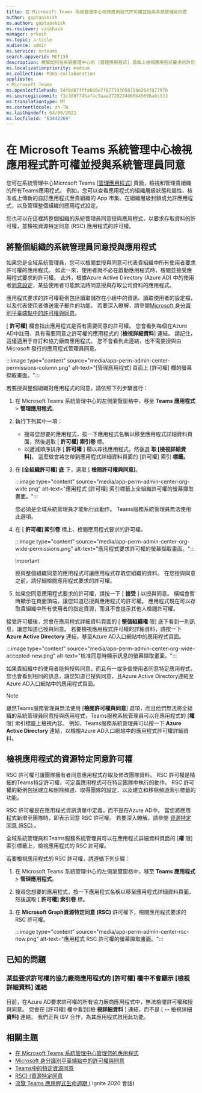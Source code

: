 ```yaml
---
title: 在 Microsoft Teams 系統管理中心檢視應用程式許可權並授與系統管理員同意
author: guptaashish
ms.author: guptaashish
ms.reviewer: vaibhava
manager: prkosh
ms.topic: article
audience: admin
ms.service: msteams
search.appverid: MET150
description: 瞭解如何在系統管理中心的 [管理應用程式] 頁面上檢視應用程式要求的許可權，以及將系統管理員同意授 Microsoft Teams與應用程式。
ms.localizationpriority: medium
ms.collection: M365-collaboration
appliesto:
- Microsoft Teams
ms.openlocfilehash: 54fbd67fffa666e7f07719305075be264f077976
ms.sourcegitcommit: f3c380f745af4c3aaa2720234860b45696a0c333
ms.translationtype: MT
ms.contentlocale: zh-TW
ms.lasthandoff: 04/09/2022
ms.locfileid: "63442269"
---
```

# <a name="view-app-permissions-and-grant-admin-consent-in-the-microsoft-teams-admin-center"></a>在 Microsoft Teams 系統管理中心檢視應用程式許可權並授與系統管理員同意

您可在系統管理中心Microsoft Teams [[管理應用程式](manage-apps.md)] 頁面，檢視和管理貴組織的所有Teams應用程式。 例如，您可以查看應用程式的組織層級狀態和屬性、核准或上傳新的自訂應用程式至貴組織的 App 市集、在組織層級封鎖或允許應用程式，以及管理整個組織的應用程式設定。

您也可以在這裡將整個組織的系統管理員同意授與應用程式，以要求存取資料的許可權，並檢視資源特定同意 (RSC) 應用程式的許可權。

## <a name="grant-org-wide-admin-consent-to-an-app"></a>將整個組織的系統管理員同意授與應用程式

如果您是全域系統管理員，您可以檢閱並授與同意可代表貴組織中所有使用者要求許可權的應用程式。 如此一來，使用者就不必在啟動應用程式時，檢閱並接受應用程式要求的許可權。 此外，根據Azure Active Directory (Azure AD) 中的使用者[同意設定](/azure/active-directory/manage-apps/configure-user-consent)，某些使用者可能無法將同意授與存取公司資料的應用程式。

應用程式要求的許可權範例包括讀取儲存在小組中的資訊、讀取使用者的設定檔，以及代表使用者傳送電子郵件的功能。 若要深入瞭解，請參閱[Microsoft 身分識別平臺端點中的許可權與同意](/azure/active-directory/develop/v2-permissions-and-consent)。

[ **許可權]** 欄會指出應用程式是否有需要同意的許可權。 您會看到每個在Azure AD中註冊、具有需要同意之許可權的應用程式的 [**檢視詳細資料**] 連結。 請記住，這僅適用于自訂和協力廠商應用程式。 您不會看到此連結，也不需要授與由 Microsoft 發行的應用程式管理員同意。

:::image type="content" source="media/app-perm-admin-center-permissions-column.png" alt-text="[管理應用程式] 頁面上 [許可權] 欄的螢幕擷取畫面。":::

若要授與整個組織對應用程式的同意，請依照下列步驟進行：

1. 在 Microsoft Teams 系統管理中心的左側瀏覽窗格中，移至 **Teams 應用程式** > **管理應用程式**。
2. 執行下列其中一項：
    - 搜尋您想要的應用程式，按一下應用程式名稱以移至應用程式詳細資料頁面，然後選取 [ **許可權] 索引卷** 標。
    - 以遞減順序排序 [ **許可權** ] 欄以尋找應用程式，然後選 **取 [檢視詳細資料]**。 這麼做會將您帶到應用程式詳細資料頁面的 [許可權] 索引 **標籤。**

3. 在 **[全組織許可權] 底** 下，選取 [ **檢閱許可權與同意]**。

    :::image type="content" source="media/app-perm-admin-center-org-wide.png" alt-text="應用程式 [許可權] 索引標籤上全組織許可權的螢幕擷取畫面。":::

    您必須是全域系統管理員才能執行此動作。 Teams服務系統管理員無法使用此選項。

4. 在 [ **許可權] 索引卷** 標上，檢閱應用程式要求的許可權。

    :::image type="content" source="media/app-perm-admin-center-org-wide-permissions.png" alt-text="應用程式要求許可權的螢幕擷取畫面。":::

    > [!IMPORTANT]
    > 授與整個組織同意的應用程式可讓應用程式存取您組織的資料。 在您授與同意之前，請仔細檢閱應用程式要求的許可權。
5. 如果您同意應用程式要求的許可權，請按一下 [ **接受** ] 以授與同意。 橫幅會暫時顯示在頁面頂端，讓您知道已授與應用程式的許可權。 應用程式現在可以存取貴組織中所有使用者的指定資源，而且不會提示其他人檢閱許可權。

接受許可權後，您會在應用程式詳細資料頁面的 [ **整個組織權** 限] 底下看到一則訊息，讓您知道已授與同意。 若要檢視應用程式許可權的詳細資料，請按一下 **Azure Active Directory** 連結，移至Azure AD入口網站中的應用程式頁面。

:::image type="content" source="media/app-perm-admin-center-org-wide-accepted-new.png" alt-text="核准同意時顯示訊息的螢幕擷取畫面。":::

如果貴組織中的使用者能夠授與同意，而且有一或多個使用者同意特定應用程式，您也會看到相同的訊息，讓您知道已授與同意，且Azure Active Directory連結至Azure AD入口網站中的應用程式頁面。

> [!NOTE]
> 雖然Teams服務管理員無法使用 [**檢閱許可權與同意**] 選項，而且他們無法將全組織的系統管理員同意授與應用程式，Teams服務系統管理員可以在應用程式的 [**權** 限] 索引標籤上檢視內容。 例如，Teams服務系統管理員可以按一下 **Azure Active Directory** 連結，以檢視Azure AD入口網站中的應用程式許可權詳細資料。

## <a name="view-resource-specific-consent-permissions-of-an-app"></a>檢視應用程式的資源特定同意許可權

RSC 許可權可讓團隊擁有者同意應用程式存取及修改團隊資料。 RSC 許可權是精細的Teams特定許可權，可定義應用程式可在特定團隊中執行的動作。 RSC 許可權的範例包括建立和刪除頻道、取得團隊的設定，以及建立和移除頻道索引標籤的功能。

RSC 許可權是在應用程式資訊清單中定義，而不是在Azure AD中。 當您將應用程式新增至團隊時，即表示同意 RSC 許可權。 若要深入瞭解，請參閱 [資源特定同意 (RSC) ](/microsoftteams/platform/graph-api/rsc/resource-specific-consent)。

全域系統管理員和Teams服務系統管理員可以在應用程式詳細資料頁面的 [**權** 限] 索引標籤上，檢視應用程式的 RSC 許可權。

若要檢視應用程式的 RSC 許可權，請遵循下列步驟：

1. 在 Microsoft Teams 系統管理中心的左側瀏覽窗格中，移至 **Teams 應用程式** > **管理應用程式**。
2. 搜尋您想要的應用程式，按一下應用程式名稱以移至應用程式詳細資料頁面，然後選取 [ **許可權] 索引卷** 標。
3. 在 **Microsoft Graph資源特定同意 (RSC)** 許可權下，檢閱應用程式要求的 RSC 許可權。

    :::image type="content" source="media/app-perm-admin-center-rsc-new.png" alt-text="應用程式 RSC 許可權的螢幕擷取畫面。":::

## <a name="known-issues"></a>已知的問題

### <a name="the-view-details-link-isnt-displayed-in-the-permissions-column-for-some-third-party-apps-that-request-permissions"></a>某些要求許可權的協力廠商應用程式的 [許可權] 欄中不會顯示 [檢視詳細資料] 連結

目前，在Azure AD要求許可權的所有協力廠商應用程式中，無法檢閱許可權和授與同意。 您會在 [許可權] 欄中看到[檢 **視詳細資料** ] 連結，而不是 [ **--** 檢視詳細 **資料]** 連結。 我們正與 ISV 合作，為其應用程式啟用此功能。

## <a name="related-topics"></a>相關主題

- [在 Microsoft Teams 系統管理中心管理您的應用程式](manage-apps.md)
- [Microsoft 身分識別平臺端點中的許可權與同意](/azure/active-directory/develop/v2-permissions-and-consent)
- [Teams中的特定資源同意](resource-specific-consent.md)
- [RSC)  (資源特定同意 ](/microsoftteams/platform/graph-api/rsc/resource-specific-consent)
- [流覽 Teams 應用程式生命週期 (](https://aka.ms/PR132) Ignite 2020 會話) 
